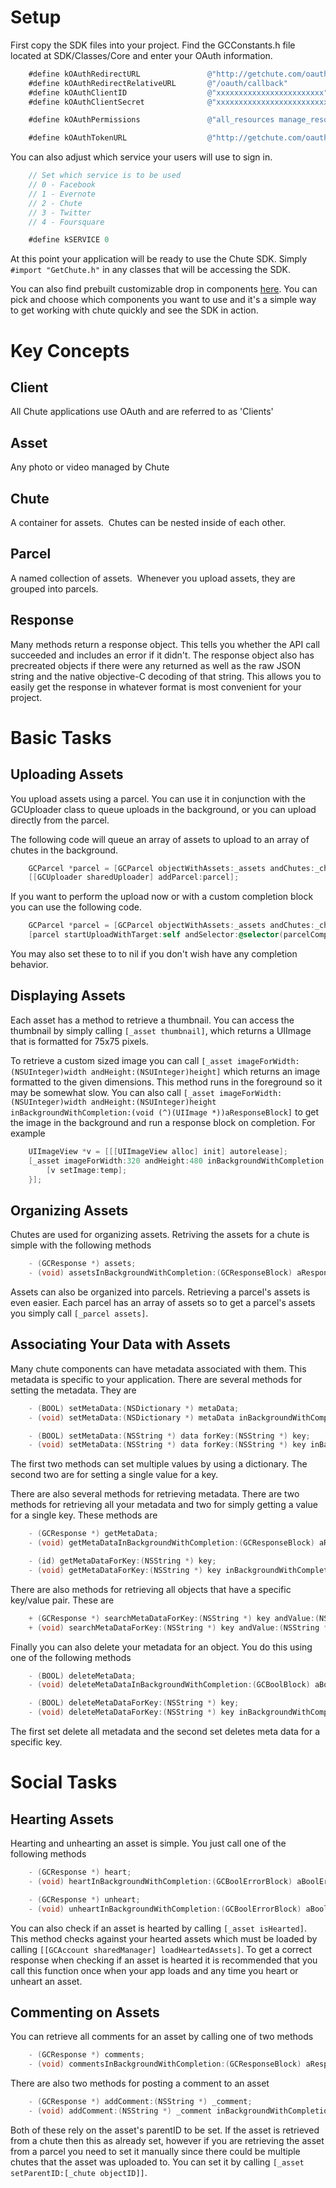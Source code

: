 Setup
====

First copy the SDK files into your project.  Find the GCConstants.h file located at SDK/Classes/Core and enter your OAuth information.

``` Objective-C
    #define kOAuthRedirectURL               @"http://getchute.com/oauth/callback"
    #define kOAuthRedirectRelativeURL       @"/oauth/callback"
    #define kOAuthClientID                  @"xxxxxxxxxxxxxxxxxxxxxxxx"
    #define kOAuthClientSecret              @"xxxxxxxxxxxxxxxxxxxxxxxxxxxxxxxxxxxxxxxxxxxxxxxxxxxxxxxxxxxxxxxx"

    #define kOAuthPermissions               @"all_resources manage_resources profile resources"

    #define kOAuthTokenURL                  @"http://getchute.com/oauth/access_token"
```

  You can also adjust which service your users will use to sign in.
  
``` Objective-C
    // Set which service is to be used
    // 0 - Facebook
    // 1 - Evernote
    // 2 - Chute
    // 3 - Twitter
    // 4 - Foursquare

    #define kSERVICE 0
```
  
At this point your application will be ready to use the Chute SDK.  Simply `#import "GetChute.h"` in any classes that will be accessing the SDK.

You can also find prebuilt customizable drop in components [here](https://github.com/chute/chute-ios-components).  You can pick and choose which components you want to use and it's a simple way to get working with chute quickly and see the SDK in action.

Key Concepts
========

## Client
All Chute applications use OAuth and are referred to as 'Clients'

## Asset
Any photo or video managed by Chute

## Chute
A container for assets.  Chutes can be nested inside of each other.

## Parcel
A named collection of assets.  Whenever you upload assets, they are grouped into parcels.

## Response
Many methods return a response object.  This tells you whether the API call succeeded and includes an error if it didn't.  The response object also has precreated objects if there were any returned as well as the raw JSON string and the native objective-C decoding of that string.  This allows you to easily get the response in whatever format is most convenient for your project.


Basic Tasks
=========

## Uploading Assets
You upload assets using a parcel.  You can use it in conjunction with the GCUploader class to queue uploads in the background, or you can upload directly from the parcel.

The following code will queue an array of assets to upload to an array of chutes in the background.

``` Objective-C
    GCParcel *parcel = [GCParcel objectWithAssets:_assets andChutes:_chutes];
    [[GCUploader sharedUploader] addParcel:parcel];
```

If you want to perform the upload now or with a custom completion block you can use the following code.

``` Objective-C
    GCParcel *parcel = [GCParcel objectWithAssets:_assets andChutes:_chutes];
    [parcel startUploadWithTarget:self andSelector:@selector(parcelCompleted)];
```

You may also set these to to nil if you don't wish have any completion behavior.

## Displaying Assets

Each asset has a method to retrieve a thumbnail.  You can access the thumbnail by simply calling `[_asset thumbnail]`, which returns a UIImage that is formatted for 75x75 pixels.  

To retrieve a custom sized image you can call `[_asset imageForWidth:(NSUInteger)width andHeight:(NSUInteger)height]` which returns an image formatted to the given dimensions.  This method runs in the foreground so it may be somewhat slow.  You can also call `[_asset imageForWidth:(NSUInteger)width andHeight:(NSUInteger)height inBackgroundWithCompletion:(void (^)(UIImage *))aResponseBlock]` to get the image in the background and run a response block on completion.  For example

``` Objective-C
    UIImageView *v = [[[UIImageView alloc] init] autorelease];
    [_asset imageForWidth:320 andHeight:480 inBackgroundWithCompletion:^(UIImage *temp){
        [v setImage:temp];
    }];
```

## Organizing Assets

Chutes are used for organizing assets.  Retriving the assets for a chute is simple with the following methods

```Objective-C
    - (GCResponse *) assets;
    - (void) assetsInBackgroundWithCompletion:(GCResponseBlock) aResponseBlock;
```

Assets can also be organized into parcels.  Retrieving a parcel's assets is even easier.  Each parcel has an array of assets so to get a parcel's assets you simply call `[_parcel assets]`.

## Associating Your Data with Assets

Many chute components can have metadata associated with them.  This metadata is specific to your application.  There are several methods for setting the metadata.  They are

``` Objective-C
    - (BOOL) setMetaData:(NSDictionary *) metaData;
    - (void) setMetaData:(NSDictionary *) metaData inBackgroundWithCompletion:(GCBoolBlock) aBoolBlock;

    - (BOOL) setMetaData:(NSString *) data forKey:(NSString *) key;
    - (void) setMetaData:(NSString *) data forKey:(NSString *) key inBackgroundWithCompletion:(GCBoolBlock) aBoolBlock;
```

The first two methods can set multiple values by using a dictionary.  The second two are for setting a single value for a key.

There are also several methods for retrieving metadata.  There are two methods for retrieving all your metadata and two for simply getting a value for a single key.  These methods are

``` Objective-C
    - (GCResponse *) getMetaData;
    - (void) getMetaDataInBackgroundWithCompletion:(GCResponseBlock) aResponseBlock;

    - (id) getMetaDataForKey:(NSString *) key;
    - (void) getMetaDataForKey:(NSString *) key inBackgroundWithCompletion:(GCResponseBlock) aResponseBlock;
```

There are also methods for retrieving all objects that have a specific key/value pair.  These are

``` Objective-C
    + (GCResponse *) searchMetaDataForKey:(NSString *) key andValue:(NSString *) value;
    + (void) searchMetaDataForKey:(NSString *) key andValue:(NSString *) value inBackgroundWithCompletion:(GCResponseBlock) aResponseBlock;
```

Finally you can also delete your metadata for an object.  You do this using one of the following methods

``` Objective-C
    - (BOOL) deleteMetaData;
    - (void) deleteMetaDataInBackgroundWithCompletion:(GCBoolBlock) aBoolBlock;

    - (BOOL) deleteMetaDataForKey:(NSString *) key;
    - (void) deleteMetaDataForKey:(NSString *) key inBackgroundWithCompletion:(GCBoolBlock) aBoolBlock;
```

The first set delete all metadata and the second set deletes meta data for a specific key.


Social Tasks
==========

## Hearting Assets

Hearting and unhearting an asset is simple.  You just call one of the following methods

``` Objective-C
    - (GCResponse *) heart;
    - (void) heartInBackgroundWithCompletion:(GCBoolErrorBlock) aBoolErrorBlock;

    - (GCResponse *) unheart;
    - (void) unheartInBackgroundWithCompletion:(GCBoolErrorBlock) aBoolErrorBlock;
```

You can also check if an asset is hearted by calling `[_asset isHearted]`.  This method checks against your hearted assets which must be loaded by calling `[[GCAccount sharedManager] loadHeartedAssets]`.  To get a correct response when checking if an asset is hearted it is recommended that you call this function once when your app loads and any time you heart or unheart an asset.

## Commenting on Assets

You can retrieve all comments for an asset by calling one of two methods

``` Objective-C
    - (GCResponse *) comments;
    - (void) commentsInBackgroundWithCompletion:(GCResponseBlock) aResponseBlock;
```

There are also two methods for posting a comment to an asset

``` Objective-C
    - (GCResponse *) addComment:(NSString *) _comment;
    - (void) addComment:(NSString *) _comment inBackgroundWithCompletion:(GCResponseBlock) aResponseBlock;
```

Both of these rely on the asset's parentID to be set.  If the asset is retrieved from a chute then this as already set, however if you are retrieving the asset from a parcel you need to set it manually since there could be multiple chutes that the asset was uploaded to.  You can set it by calling `[_asset setParentID:[_chute objectID]]`.
